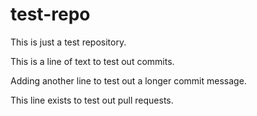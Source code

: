 # test-repo
This is just a test repository.

This is a line of text to test out commits.

Adding another line to test out a longer commit message.

This line exists to test out pull requests.
